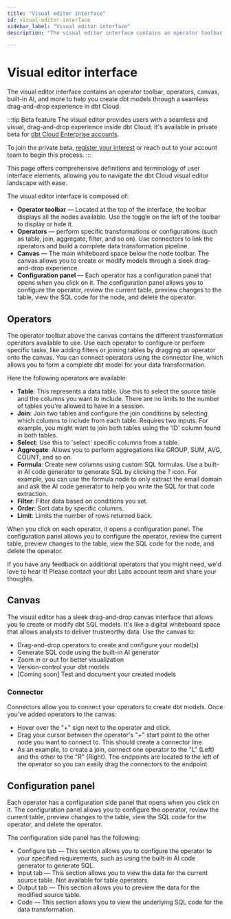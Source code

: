 ```yaml
--- 
title: "Visual editor interface" 
id: visual-editor-interface      
sidebar_label: "Visual editor interface" 
description: "The visual editor interface contains an operator toolbar, operators, and a canvas to help you create dbt models through a seamless drag-and-drop experience in dbt Cloud." 

---
```


# Visual editor interface <Lifecycle status='beta'/> 

<p style={{ color: '#717d7d', fontSize: '1.1em' }}>
The visual editor interface contains an operator toolbar, operators, canvas, built-in AI, and more to help you create dbt models through a seamless drag-and-drop experience in dbt Cloud.
</p>

:::tip Beta feature
The visual editor provides users with a seamless and visual, drag-and-drop experience inside dbt Cloud. It's available in private beta for [dbt Cloud Enterprise accounts](https://www.getdbt.com/pricing). 

To join the private beta, [register your interest](https://docs.google.com/forms/d/e/1FAIpQLScPjRGyrtgfmdY919Pf3kgqI5E95xxPXz-8JoVruw-L9jVtxg/viewform) or reach out to your account team to begin this process.
:::

This page offers comprehensive definitions and terminology of user interface elements, allowing you to navigate the dbt Cloud visual editor landscape with ease.

The visual editor interface is composed of:

- **Operator toolbar** &mdash; Located at the top of the interface, the toolbar displays all the nodes available. Use the toggle on the left of the toolbar to display or hide it.
- **Operators** &mdash; perform specific transformations or configurations (such as table, join, aggregate, filter, and so on). Use connectors to link the operators and build a complete data transformation pipeline. 
- **Canvas** &mdash; The main whiteboard space below the node toolbar. The canvas allows you to create or modify models through a sleek drag-and-drop experience.
- **Configuration panel** &mdash; Each operator has a configuration panel that opens when you click on it. The configuration panel allows you to configure the operator, review the current table, preview changes to the table, view the SQL code for the node, and delete the operator.

## Operators

The operator toolbar above the canvas contains the different transformation operators available to use. Use each operator to configure or perform specific tasks, like adding filters or joining tables by dragging an operator onto the canvas. You can connect operators using the connector line, which allows you to form a complete dbt model for your data transformation.

<Lightbox src="/img/docs/dbt-cloud/visual-editor/edit-model.jpg" width="90%" title="Use the operator toolbar to perform different transformation operations." />

Here the following operators are available:
- **Table**: This represents a data table. Use this to select the source table and the columns you want to include. There are no limits to the number of tables you're allowed to have in a session.
- **Join**: Join two tables and configure the join conditions by selecting which columns to include from each table. Requires two inputs. For example, you might want to join both tables using the 'ID' column found in both tables.
- **Select**: Use this to 'select' specific columns from a table.
- **Aggregate**: Allows you to perform aggregations like GROUP, SUM, AVG, COUNT, and so on.
- **Formula**: Create new columns using custom SQL formulas. Use a built-in AI code generator to generate SQL by clicking the ? icon. For example, you can use the formula node to only extract the email domain and ask the AI code generator to help you write the SQL for that code extraction.
- **Filter**: Filter data based on conditions you set.
- **Order**: Sort data by specific columns.
- **Limit**: Limits the number of rows returned back.

When you click on each operator, it opens a configuration panel. The configuration panel allows you to configure the operator, review the current table, preview changes to the table, view the SQL code for the node, and delete the operator.

<Lightbox src="/img/docs/dbt-cloud/visual-editor/visual-editor.jpg" width="90%" title="Visual editor interface that contains a node toolbar and canvas." />

If you have any feedback on additional operators that you might need, we'd love to hear it! Please contact your dbt Labs account team and share your thoughts.

## Canvas

The visual editor has a sleek drag-and-drop canvas interface that allows you to create or modify dbt SQL models. It's like a digital whiteboard space that allows analysts to deliver trustworthy data. Use the canvas to:

- Drag-and-drop operators to create and configure your model(s)
- Generate SQL code using the built-in AI generator
- Zoom in or out for better visualization
- Version-control your dbt models
- [Coming soon] Test and document your created models

<Lightbox src="/img/docs/dbt-cloud/visual-editor/operator.jpg" width="90%" title="The operator toolbar allows you to select different nodes to configure or perform specific tasks, like adding filters or joining tables." />

### Connector

Connectors allow you to connect your operators to create dbt models. Once you've added operators to the canvas:
- Hover over the "+" sign next to the operator and click. 
- Drag your cursor between the operator's "+" start point to the other node you want to connect to. This should create a connector line.
- As an example, to create a join, connect one operator to the "L" (Left) and the other to the "R" (Right). The endpoints are located to the left of the operator so you can easily drag the connectors to the endpoint.

<Lightbox src="/img/docs/dbt-cloud/visual-editor/connector.jpg" width="100%" title="Click and drag your cursor to connect operators." />

## Configuration panel
Each operator has a configuration side panel that opens when you click on it. The configuration panel allows you to configure the operator, review the current table, preview changes to the table, view the SQL code for the operator, and delete the operator.

The configuration side panel has the following:
- Configure tab &mdash; This section allows you to configure the operator to your specified requirements, such as using the built-in AI code generator to generate SQL.
- Input tab &mdash; This section allows you to view the data for the current source table. Not available for table operators.
- Output tab &mdash; This section allows you to preview the data for the modified source table.
- Code &mdash; This section allows you to view the underlying SQL code for the data transformation.

<Lightbox src="/img/docs/dbt-cloud/visual-editor/config-panel.jpg" width="90%" title="A sleek drag-and-drop canvas interface that allows you to create or modify dbt SQL models." />
